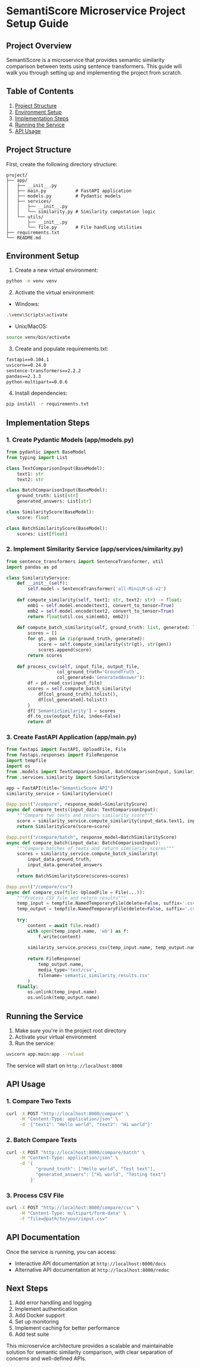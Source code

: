 # SemantiScore Microservice Project Setup Guide

## Project Overview
SemantiScore is a microservice that provides semantic similarity comparison between texts using sentence transformers. This guide will walk you through setting up and implementing the project from scratch.

## Table of Contents
1. [Project Structure](#project-structure)
2. [Environment Setup](#environment-setup)
3. [Implementation Steps](#implementation-steps)
4. [Running the Service](#running-the-service)
5. [API Usage](#api-usage)

## Project Structure
First, create the following directory structure:
```
project/
├── app/
│   ├── __init__.py
│   ├── main.py           # FastAPI application
│   ├── models.py         # Pydantic models
│   ├── services/
│   │   ├── __init__.py
│   │   └── similarity.py # Similarity computation logic
│   └── utils/
│       ├── __init__.py
│       └── file.py       # File handling utilities
├── requirements.txt
└── README.md
```

## Environment Setup

1. Create a new virtual environment:
```bash
python -m venv venv
```

2. Activate the virtual environment:
- Windows:
```bash
.\venv\Scripts\activate
```
- Unix/MacOS:
```bash
source venv/bin/activate
```

3. Create and populate requirements.txt:
```txt
fastapi==0.104.1
uvicorn==0.24.0
sentence-transformers==2.2.2
pandas==2.1.3
python-multipart==0.0.6
```

4. Install dependencies:
```bash
pip install -r requirements.txt
```

## Implementation Steps

### 1. Create Pydantic Models (app/models.py)
```python
from pydantic import BaseModel
from typing import List

class TextComparisonInput(BaseModel):
    text1: str
    text2: str

class BatchComparisonInput(BaseModel):
    ground_truth: List[str]
    generated_answers: List[str]

class SimilarityScore(BaseModel):
    score: float

class BatchSimilarityScore(BaseModel):
    scores: List[float]
```

### 2. Implement Similarity Service (app/services/similarity.py)
```python
from sentence_transformers import SentenceTransformer, util
import pandas as pd

class SimilarityService:
    def __init__(self):
        self.model = SentenceTransformer('all-MiniLM-L6-v2')
    
    def compute_similarity(self, text1: str, text2: str) -> float:
        emb1 = self.model.encode(text1, convert_to_tensor=True)
        emb2 = self.model.encode(text2, convert_to_tensor=True)
        return float(util.cos_sim(emb1, emb2))
    
    def compute_batch_similarity(self, ground_truth: list, generated: list) -> list:
        scores = []
        for gt, gen in zip(ground_truth, generated):
            score = self.compute_similarity(str(gt), str(gen))
            scores.append(score)
        return scores
    
    def process_csv(self, input_file, output_file, 
                   col_ground_truth='GroundTruth', 
                   col_generated='GeneratedAnswer'):
        df = pd.read_csv(input_file)
        scores = self.compute_batch_similarity(
            df[col_ground_truth].tolist(),
            df[col_generated].tolist()
        )
        df['SemanticSimilarity'] = scores
        df.to_csv(output_file, index=False)
        return df
```

### 3. Create FastAPI Application (app/main.py)
```python
from fastapi import FastAPI, UploadFile, File
from fastapi.responses import FileResponse
import tempfile
import os
from .models import TextComparisonInput, BatchComparisonInput, SimilarityScore, BatchSimilarityScore
from .services.similarity import SimilarityService

app = FastAPI(title="SemanticScore API")
similarity_service = SimilarityService()

@app.post("/compare", response_model=SimilarityScore)
async def compare_texts(input_data: TextComparisonInput):
    """Compare two texts and return similarity score"""
    score = similarity_service.compute_similarity(input_data.text1, input_data.text2)
    return SimilarityScore(score=score)

@app.post("/compare/batch", response_model=BatchSimilarityScore)
async def compare_batch(input_data: BatchComparisonInput):
    """Compare batches of texts and return similarity scores"""
    scores = similarity_service.compute_batch_similarity(
        input_data.ground_truth,
        input_data.generated_answers
    )
    return BatchSimilarityScore(scores=scores)

@app.post("/compare/csv")
async def compare_csv(file: UploadFile = File(...)):
    """Process CSV file and return results"""
    temp_input = tempfile.NamedTemporaryFile(delete=False, suffix='.csv')
    temp_output = tempfile.NamedTemporaryFile(delete=False, suffix='.csv')
    
    try:
        content = await file.read()
        with open(temp_input.name, 'wb') as f:
            f.write(content)
        
        similarity_service.process_csv(temp_input.name, temp_output.name)
        
        return FileResponse(
            temp_output.name,
            media_type='text/csv',
            filename='semantic_similarity_results.csv'
        )
    finally:
        os.unlink(temp_input.name)
        os.unlink(temp_output.name)
```

## Running the Service

1. Make sure you're in the project root directory
2. Activate your virtual environment
3. Run the service:
```bash
uvicorn app.main:app --reload
```

The service will start on `http://localhost:8000`

## API Usage

### 1. Compare Two Texts
```bash
curl -X POST "http://localhost:8000/compare" \
     -H "Content-Type: application/json" \
     -d '{"text1": "Hello world", "text2": "Hi world"}'
```

### 2. Batch Compare Texts
```bash
curl -X POST "http://localhost:8000/compare/batch" \
     -H "Content-Type: application/json" \
     -d '{
           "ground_truth": ["Hello world", "Test text"],
           "generated_answers": ["Hi world", "Testing text"]
         }'
```

### 3. Process CSV File
```bash
curl -X POST "http://localhost:8000/compare/csv" \
     -H "Content-Type: multipart/form-data" \
     -F "file=@path/to/your/input.csv"
```

## API Documentation
Once the service is running, you can access:
- Interactive API documentation at `http://localhost:8000/docs`
- Alternative API documentation at `http://localhost:8000/redoc`

## Next Steps
1. Add error handling and logging
2. Implement authentication
3. Add Docker support
4. Set up monitoring
5. Implement caching for better performance
6. Add test suite

This microservice architecture provides a scalable and maintainable solution for semantic similarity comparison, with clear separation of concerns and well-defined APIs.
